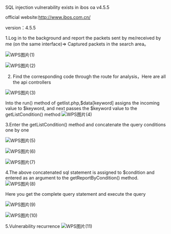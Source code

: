 SQL injection vulnerability exists in ibos oa v4.5.5

official website:http://www.ibos.com.cn/

version：4.5.5

1.Log in to the background and report the packets sent by me/received by me (on the same interface)=> Captured packets in the search area。

![WPS图片(1)](https://github.com/pineapple65/cve/assets/112841820/25568f30-4f5e-419d-9296-3b5fb57f9707)

![WPS图片(2)](https://github.com/pineapple65/cve/assets/112841820/44e29a78-23ab-4c62-8fce-82f40fea0dcd)

2. Find the corresponding code through the route for analysis，Here are all the api controllers

![WPS图片(3)](https://github.com/pineapple65/cve/assets/112841820/5b631ce5-4a29-4c1c-9be9-76a5128ec5be)

Into the run() method of getlist.php,$data[keyword] assigns the incoming value to $keyword, and next passes the $keyword value to the getListCondition() method
![WPS图片(4)](https://github.com/pineapple65/cve/assets/112841820/04501c40-5c49-4f52-9f79-dcb1f0556cc6)

3.Enter the getListCondition() method and concatenate the query conditions one by one

![WPS图片(5)](https://github.com/pineapple65/cve/assets/112841820/1370d37e-dd0e-4a37-9f5e-63d925f70a7a)

![WPS图片(6)](https://github.com/pineapple65/cve/assets/112841820/5acc4369-7e29-4734-9c1b-289e62197222)

![WPS图片(7)](https://github.com/pineapple65/cve/assets/112841820/8946b372-ad2d-44eb-8f31-7c5dce716662)

4.The above concatenated sql statement is assigned to $condition and entered as an argument to the getReportByCondition() method.
![WPS图片(8)](https://github.com/pineapple65/cve/assets/112841820/87b87b51-1fef-4c34-9b86-d81a58aea82f)

Here you get the complete query statement and execute the query

![WPS图片(9)](https://github.com/pineapple65/cve/assets/112841820/9455930c-75bd-4e11-b5e4-2e06e4ada8d7)

![WPS图片(10)](https://github.com/pineapple65/cve/assets/112841820/d48b4f3a-4680-40f8-b4c3-04ec13a6df97)

5.Vulnerability recurrence
![WPS图片(11)](https://github.com/pineapple65/cve/assets/112841820/1431f4d8-363e-4c51-81f7-c2fa9faa07b3)

